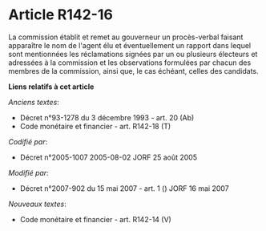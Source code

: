 # Article R142-16

La commission établit et remet au gouverneur un procès-verbal faisant apparaître le nom de l'agent élu et éventuellement un
rapport dans lequel sont mentionnées les réclamations signées par un ou plusieurs électeurs et adressées à la commission et
les observations formulées par chacun des membres de la commission, ainsi que, le cas échéant, celles des candidats.

**Liens relatifs à cet article**

_Anciens textes_:

  - Décret n°93-1278 du 3 décembre 1993 - art. 20 (Ab)
  - Code monétaire et financier - art. R142-18 (T)

_Codifié par_:

  - Décret n°2005-1007 2005-08-02 JORF 25 août 2005

_Modifié par_:

  - Décret n°2007-902 du 15 mai 2007 - art. 1 () JORF 16 mai 2007

_Nouveaux textes_:

  - Code monétaire et financier - art. R142-14 (V)
